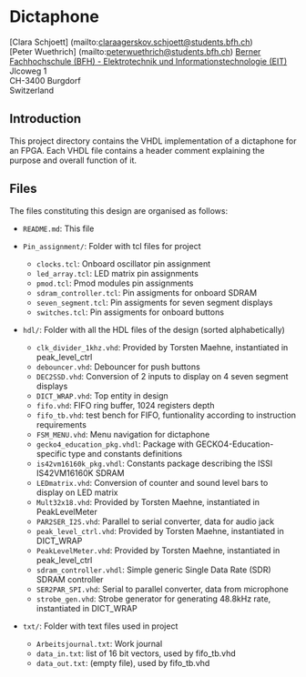 # Dictaphone

[Clara Schjoett] (mailto:claraagerskov.schjoett@students.bfh.ch)   
[Peter Wuethrich] (mailto:peterwuethrich@students.bfh.ch)
[Berner Fachhochschule (BFH) - Elektrotechnik und Informationstechnologie (EIT)](https://ti.bfh.ch/elektro)  
Jlcoweg 1  
CH-3400 Burgdorf  
Switzerland


## Introduction

This project directory contains the VHDL implementation of a 
dictaphone for an FPGA.
Each VHDL file contains a header comment explaining the purpose and overall
function of it.


## Files

The files constituting this design are organised as follows:

* `README.md`: This file
  
* `Pin_assignment/`: Folder with tcl files for project
  * `clocks.tcl`: Onboard oscillator pin assignment
  * `led_array.tcl`: LED matrix pin assignments
  * `pmod.tcl`: Pmod modules pin assignments
  * `sdram_controller.tcl`: Pin assigments for onboard SDRAM
  * `seven_segment.tcl`: Pin assigments for seven segment displays
  * `switches.tcl`: Pin assigments for onboard buttons
  
  
* `hdl/`: Folder with all the HDL files of the design (sorted alphabetically)
  * `clk_divider_1khz.vhd`: Provided by Torsten Maehne, instantiated in peak_level_ctrl
  * `debouncer.vhd`: Debouncer for push buttons
  * `DEC2SSD.vhd`: Conversion of 2 inputs to display on 4 seven segment displays
  * `DICT_WRAP.vhd`: Top entity in design
  * `fifo.vhd`: FIFO ring buffer, 1024 registers depth
  * `fifo_tb.vhd`: test bench for FIFO, funtionality according to instruction requirements
  * `FSM_MENU.vhd`: Menu navigation for dictaphone
  * `gecko4_education_pkg.vhdl`: Package with GECKO4-Education-specific type and constants definitions
  * `is42vm16160k_pkg.vhdl`: Constants package describing the ISSI IS42VM16160K SDRAM
  * `LEDmatrix.vhd`: Conversion of counter and sound level bars to display on LED matrix
  * `Mult32x18.vhd`: Provided by Torsten Maehne, instantiated in PeakLevelMeter
  * `PAR2SER_I2S.vhd`: Parallel to serial converter, data for audio jack
  * `peak_level_ctrl.vhd`: Provided by Torsten Maehne, instantiated in DICT_WRAP
  * `PeakLevelMeter.vhd`: Provided by Torsten Maehne, instantiated in peak_level_ctrl
  * `sdram_controller.vhdl`: Simple generic Single Data Rate (SDR) SDRAM controller
  * `SER2PAR_SPI.vhd`: Serial to parallel converter, data from microphone
  * `strobe_gen.vhd`: Strobe generator for generating 48.8kHz rate, instantiated in DICT_WRAP


* `txt/`: Folder with text files used in project
  * `Arbeitsjournal.txt`: Work journal
  * `data_in.txt`: list of 16 bit vectors, used by fifo_tb.vhd
  * `data_out.txt`: (empty file), used by fifo_tb.vhd